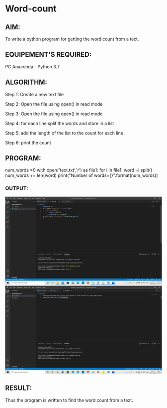 # Word-count
## AIM:
To write a python program for getting the word count from a text.
## EQUIPEMENT'S REQUIRED: 
PC
Anaconda - Python 3.7
## ALGORITHM: 

Step 1:
Create a new text file

Step 2:
Open the file using open() in read mode

Step 3:
Open the file using open() in read mode

Step 4:
for each line split the words and store in a list

Step 5:
add the length of the list to the count for each line

Step 6:
print the count

## PROGRAM:
num_words =0
with open('text.txt','r') as file1:
    for i in file1:
        word =i.split()
        num_words += len(word)
print("Number of words={}".format(num_words))

### OUTPUT:
![](RN1.png)
![](RN2.png)



## RESULT:
Thus the program is written to find the word count from a text.
